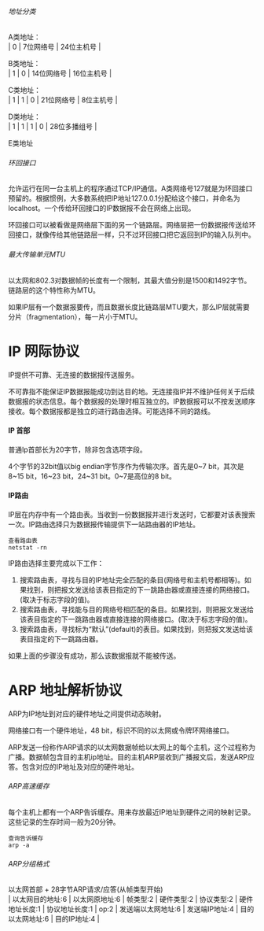 ###### 地址分类
A类地址：  
| 0 | 7位网络号 | 24位主机号 |

B类地址：  
| 1 | 0 | 14位网络号 | 16位主机号 |

C类地址：  
| 1 | 1 | 0 | 21位网络号 | 8位主机号 |

D类地址：  
| 1 | 1 | 1 | 0 | 28位多播组号 |  

E类地址

###### 环回接口
允许运行在同一台主机上的程序通过TCP/IP通信。A类网络号127就是为环回接口预留的。根据惯例，大多数系统把IP地址127.0.0.1分配给这个接口，并命名为localhost。一个传给环回接口的IP数据报不会在网络上出现。  

环回接口可以被看做是网络层下面的另一个链路层。网络层把一份数据报传送给环回接口，就像传给其他链路层一样，只不过环回接口把它返回到IP的输入队列中。

###### 最大传输单元MTU
以太网和802.3对数据帧的长度有一个限制，其最大值分别是1500和1492字节。链路层的这个特性称为MTU。

如果IP层有一个数据报要传，而且数据长度比链路层MTU要大，那么IP层就需要分片（fragmentation），每一片小于MTU。

# IP 网际协议
IP提供不可靠、无连接的数据报传送服务。

不可靠指不能保证IP数据报能成功到达目的地。无连接指IP并不维护任何关于后续数据报的状态信息。每个数据报的处理时相互独立的。IP数据报可以不按发送顺序接收。每个数据报都是独立的进行路由选择。可能选择不同的路线。

#### IP 首部
普通Ip首部长为20字节，除非包含选项字段。

4个字节的32bit值以big endian字节序作为传输次序。首先是0~7 bit，其次是8~15 bit，16~23 bit，24~31 bit。0~7是高位的8 bit。

#### IP路由
IP层在内存中有一个路由表。当收到一份数据报并进行发送时，它都要对该表搜索一次。IP路由选择只为数据报传输提供下一站路由器的IP地址。
```
查看路由表
netstat -rn
```

IP路由选择主要完成以下工作：
1. 搜索路由表，寻找与目的IP地址完全匹配的条目(网络号和主机号都相等)。如果找到，则把报文发送给该表目指定的下一跳路由器或直接连接的网络接口。(取决于标志字段的值)。
2. 搜索路由表，寻找能与目的网络号相匹配的条目。如果找到，则把报文发送给该表目指定的下一跳路由器或直接连接的网络接口。(取决于标志字段的值)。
3. 搜索路由表，寻找标为“默认”(default)的表目。如果找到，则把报文发送给该表目指定的下一跳路由器。

如果上面的步骤没有成功，那么该数据报就不能被传送。


# ARP 地址解析协议
ARP为IP地址到对应的硬件地址之间提供动态映射。

网络接口有一个硬件地址，48 bit，标识不同的以太网或令牌环网络接口。

ARP发送一份称作ARP请求的以太网数据帧给以太网上的每个主机，这个过程称为广播。数据帧包含目的主机ip地址。目的主机ARP层收到广播报文后，发送ARP应答。包含对应的IP地址及对应的硬件地址。

###### ARP高速缓存
每个主机上都有一个ARP告诉缓存。用来存放最近IP地址到硬件之间的映射记录。这些记录的生存时间一般为20分钟。
```
查询告诉缓存
arp -a
```

###### ARP分组格式
以太网首部 + 28字节ARP请求/应答(从帧类型开始)  
| 以太网目的地址:6 | 以太网原地址:6 | 帧类型:2 | 硬件类型:2 | 协议类型:2 | 硬件地址长度:1 | 协议地址长度:1 | op:2 | 发送端以太网地址:6 | 发送端IP地址:4 | 目的以太网地址:6 | 目的IP地址:4 |


